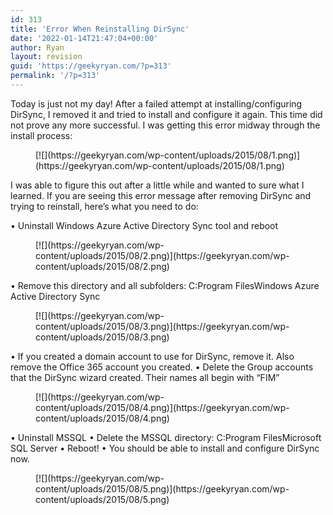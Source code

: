 ```yaml
---
id: 313
title: 'Error When Reinstalling DirSync'
date: '2022-01-14T21:47:04+00:00'
author: Ryan
layout: revision
guid: 'https://geekyryan.com/?p=313'
permalink: '/?p=313'
---
```


Today is just not my day! After a failed attempt at installing/configuring DirSync, I removed it and tried to install and configure it again. This time did not prove any more successful. I was getting this error midway through the install process:

<figure class="wp-block-image">[![](https://geekyryan.com/wp-content/uploads/2015/08/1.png)](https://geekyryan.com/wp-content/uploads/2015/08/1.png)</figure>I was able to figure this out after a little while and wanted to sure what I learned. If you are seeing this error message after removing DirSync and trying to reinstall, here’s what you need to do:

• Uninstall Windows Azure Active Directory Sync tool and reboot

<figure class="wp-block-image">[![](https://geekyryan.com/wp-content/uploads/2015/08/2.png)](https://geekyryan.com/wp-content/uploads/2015/08/2.png)</figure>• Remove this directory and all subfolders: C:Program FilesWindows Azure Active Directory Sync

<figure class="wp-block-image">[![](https://geekyryan.com/wp-content/uploads/2015/08/3.png)](https://geekyryan.com/wp-content/uploads/2015/08/3.png)</figure>• If you created a domain account to use for DirSync, remove it. Also remove the Office 365 account you created.  
• Delete the Group accounts that the DirSync wizard created. Their names all begin with “FIM”

<figure class="wp-block-image">[![](https://geekyryan.com/wp-content/uploads/2015/08/4.png)](https://geekyryan.com/wp-content/uploads/2015/08/4.png)</figure>• Uninstall MSSQL  
• Delete the MSSQL directory: C:Program FilesMicrosoft SQL Server  
• Reboot!  
• You should be able to install and configure DirSync now.

<figure class="wp-block-image">[![](https://geekyryan.com/wp-content/uploads/2015/08/5.png)](https://geekyryan.com/wp-content/uploads/2015/08/5.png)</figure>